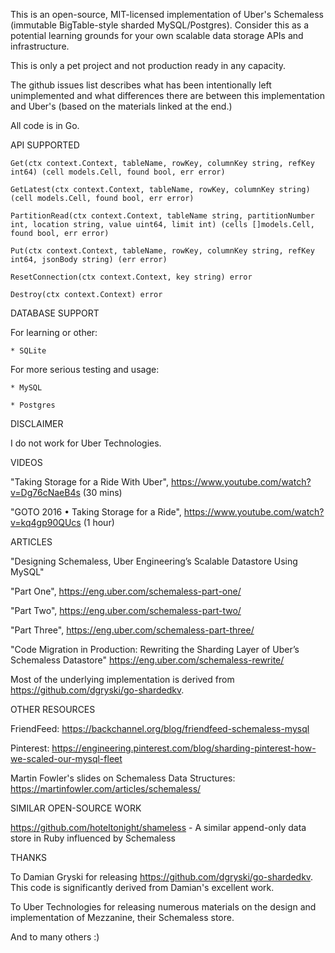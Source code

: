 This is an open-source, MIT-licensed implementation of Uber's Schemaless
(immutable BigTable-style sharded MySQL/Postgres). Consider this as a potential
learning grounds for your own scalable data storage APIs and infrastructure.

This is only a pet project and not production ready in any capacity.

The github issues list describes what has been intentionally left unimplemented and
what differences there are between this implementation and Uber's (based on the materials
linked at the end.)

All code is in Go.

API SUPPORTED

```
Get(ctx context.Context, tableName, rowKey, columnKey string, refKey int64) (cell models.Cell, found bool, err error)

GetLatest(ctx context.Context, tableName, rowKey, columnKey string) (cell models.Cell, found bool, err error)

PartitionRead(ctx context.Context, tableName string, partitionNumber int, location string, value uint64, limit int) (cells []models.Cell, found bool, err error)

Put(ctx context.Context, tableName, rowKey, columnKey string, refKey int64, jsonBody string) (err error)

ResetConnection(ctx context.Context, key string) error

Destroy(ctx context.Context) error
```

DATABASE SUPPORT

For learning or other:

	* SQLite

For more serious testing and usage:

	* MySQL

	* Postgres

DISCLAIMER

I do not work for Uber Technologies.

VIDEOS

"Taking Storage for a Ride With Uber", https://www.youtube.com/watch?v=Dg76cNaeB4s (30 mins)

"GOTO 2016 • Taking Storage for a Ride", https://www.youtube.com/watch?v=kq4gp90QUcs (1 hour)

ARTICLES

"Designing Schemaless, Uber Engineering’s Scalable Datastore Using MySQL"

"Part One", https://eng.uber.com/schemaless-part-one/

"Part Two", https://eng.uber.com/schemaless-part-two/

"Part Three", https://eng.uber.com/schemaless-part-three/

"Code Migration in Production: Rewriting the Sharding Layer of Uber’s Schemaless Datastore"
https://eng.uber.com/schemaless-rewrite/

Most of the underlying implementation is derived from https://github.com/dgryski/go-shardedkv.

OTHER RESOURCES

FriendFeed: https://backchannel.org/blog/friendfeed-schemaless-mysql

Pinterest: https://engineering.pinterest.com/blog/sharding-pinterest-how-we-scaled-our-mysql-fleet

Martin Fowler's slides on Schemaless Data Structures: https://martinfowler.com/articles/schemaless/

SIMILAR OPEN-SOURCE WORK

https://github.com/hoteltonight/shameless - A similar append-only data store in Ruby influenced by Schemaless

THANKS

To Damian Gryski for releasing https://github.com/dgryski/go-shardedkv. This code is significantly derived from Damian's excellent work.

To Uber Technologies for releasing numerous materials on the design and implementation of Mezzanine, their Schemaless store.

And to many others :)
